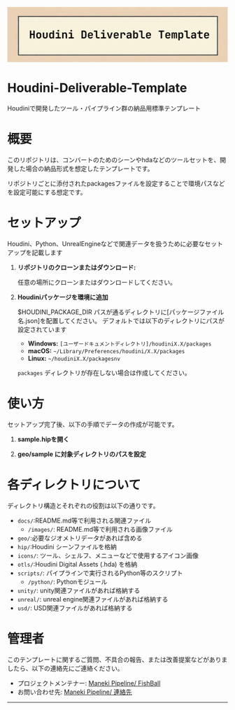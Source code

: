 ![tool banner](docs/images/tool-title.png)

# Houdini-Deliverable-Template
Houdiniで開発したツール・パイプライン群の納品用標準テンプレート

# 概要

このリポジトリは、コンバートのためのシーンやhdaなどのツールセットを、開発した場合の納品形式を想定したテンプレートです。

リポジトリごとに添付されたpackagesファイルを設定することで環境パスなどを設定可能にする想定です。

# セットアップ

Houdini、Python、UnrealEngineなどで関連データを扱うために必要なセットアップを記載します

1.  **リポジトリのクローンまたはダウンロード:**

    任意の場所にクローンまたはダウンロードしてください。

2.  **Houdiniパッケージを環境に追加**
    
    $HOUDINI_PACKAGE_DIR パスが通るディレクトリに[パッケージファイル名.json]を配置してください。
    デフォルトでは以下のディレクトリにパスが設定されています

    * **Windows:** `[ユーザードキュメントディレクトリ]/houdiniX.X/packages`
    * **macOS:** `~/Library/Preferences/houdini/X.X/packages`
    * **Linux:** `~/houdiniX.X/packagesnv`

    `packages` ディレクトリが存在しない場合は作成してください。

# 使い方

セットアップ完了後、以下の手順でデータの作成が可能です。

1.  **sample.hipを開く**

2.  **geo/sample に対象ディレクトリのパスを設定**

# 各ディレクトリについて

ディレクトリ構造とそれぞれの役割は以下の通りです。

* `docs/`:README.md等で利用される関連ファイル
  * `/images/`: README.md等で利用される画像ファイル
* `geo/`:必要なジオメトリデータがあれば含める
* `hip/`:Houdini シーンファイルを格納
* `icons/`: ツール、シェルフ、メニューなどで使用するアイコン画像
* `otls/`:Houdini Digital Assets (.hda) を格納
* `scripts/`: パイプラインで実行されるPython等のスクリプト
  * `/python/`: Pythonモジュール
* `unity/`: unity関連ファイルがあれば格納する
* `unreal/`: unreal engine関連ファイルがあれば格納する
* `usd/`: USD関連ファイルがあれば格納する

# 管理者

このテンプレートに関するご質問、不具合の報告、または改善提案などがありましたら、以下の連絡先にご連絡ください。

* プロジェクトメンテナー: [Maneki Pipeline/ FishBall](https://www.procedural.jp/)
* お問い合わせ先: [Maneki Pipeline/ 連絡先](https://www.procedural.jp/articles/rsfyqf0k3hdc)

---